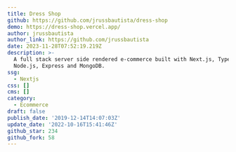 ```yaml
---
title: Dress Shop
github: https://github.com/jrussbautista/dress-shop
demo: https://dress-shop.vercel.app/
author: jrussbautista
author_link: https://github.com/jrussbautista
date: 2023-11-28T07:52:19.219Z
description: >-
  A full stack server side rendered e-commerce built with Next.js, TypeScript,
  Node.js, Express and MongoDB.
ssg:
  - Nextjs
css: []
cms: []
category:
  - Ecommerce
draft: false
publish_date: '2019-12-14T14:07:03Z'
update_date: '2022-10-16T15:41:46Z'
github_star: 234
github_fork: 58
---
```

